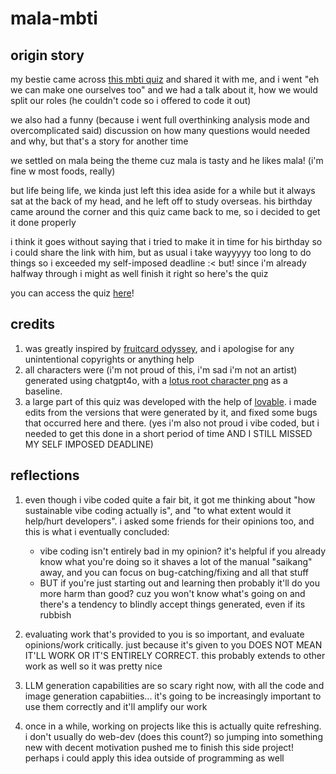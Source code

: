 # mala-mbti

## origin story

my bestie came across [this mbti quiz](https://gudetea.github.io/FruitCard-Odyssey/) and shared it with me, and i went "eh we can make one ourselves too" and we had a talk about it, how we would split our roles (he couldn't code so i offered to code it out)

we also had a funny (because i went full overthinking analysis mode and overcomplicated said) discussion on how many questions would needed and why, but that's a story for another time

we settled on mala being the theme cuz mala is tasty and he likes mala! (i'm fine w most foods, really)

but life being life, we kinda just left this idea aside for a while but it always sat at the back of my head, and he left off to study overseas. his birthday came around the corner and this quiz came back to me, so i decided to get it done properly

i think it goes without saying that i tried to make it in time for his birthday so i could share the link with him, but as usual i take wayyyyy too long to do things so i exceeded my self-imposed deadline :< but! since i'm already halfway through i might as well finish it right so here's the quiz

you can access the quiz [here]()!

## credits

1. was greatly inspired by [fruitcard odyssey](https://github.com/Gudetea/FruitCard-Odyssey), and i apologise for any unintentional copyrights or anything help
2. all characters were (i'm not proud of this, i'm sad i'm not an artist) generated using chatgpt4o, with a [lotus root character png](https://pngtree.com/freepng/cartoon-cute-vegetable-lotus-root-sticker-emoticon_6643573.html?sol=downref&id=bef) as a baseline.
3. a large part of this quiz was developed with the help of [lovable](https://www.lovable.dev). i made edits from the versions that were generated by it, and fixed some bugs that occurred here and there. (yes i'm also not proud i vibe coded, but i needed to get this done in a short period of time AND I STILL MISSED MY SELF IMPOSED DEADLINE)

## reflections

1. even though i vibe coded quite a fair bit, it got me thinking about "how sustainable vibe coding actually is", and "to what extent would it help/hurt developers". i asked some friends for their opinions too, and this is what i eventually concluded:

    - vibe coding isn't entirely bad in my opinion? it's helpful if you already know what you're doing so it shaves a lot of the manual "saikang" away, and you can focus on bug-catching/fixing and all that stuff
    - BUT if you're just starting out and learning then probably it'll do you more harm than good? cuz you won't know what's going on and there's a tendency to blindly accept things generated, even if its rubbish

2. evaluating work that's provided to you is so important, and evaluate opinions/work critically. just because it's given to you DOES NOT MEAN IT'LL WORK OR IT'S ENTIRELY CORRECT. this probably extends to other work as well so it was pretty nice

3. LLM generation capabilities are so scary right now, with all the code and image generation capabiities... it's going to be increasingly important to use them correctly and it'll amplify our work

4. once in a while, working on projects like this is actually quite refreshing. i don't usually do web-dev (does this count?) so jumping into something new with decent motivation pushed me to finish this side project! perhaps i could apply this idea outside of programming as well

